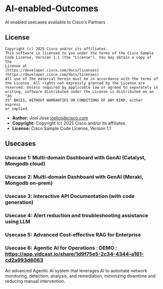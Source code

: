 
# AI-enabled-Outcomes

AI enabled usecases available to Cisco's Partners

## License

```text
Copyright (c) 2025 Cisco and/or its affiliates.
This software is licensed to you under the terms of the Cisco Sample
Code License, Version 1.1 (the "License"). You may obtain a copy of the
License at
[https://developer.cisco.com/docs/licenses](https://developer.cisco.com/docs/licenses)
All use of the material herein must be in accordance with the terms of
the License. All rights not expressly granted by the License are
reserved. Unless required by applicable law or agreed to separately in
writing, software distributed under the License is distributed on an "AS
IS" BASIS, WITHOUT WARRANTIES OR CONDITIONS OF ANY KIND, either express
or implied.
```

* **Author:** Joel Jose <joeljos@cisco.com>
* **Copyright:** Copyright (c) 2025 Cisco and/or its affiliates.
* **License:** Cisco Sample Code License, Version 1.1

## Usecases

### Usecase 1: Multi-domain Dashboard with GenAI (Catalyst, Mongodb cloud)

### Usecase 2: Multi-domain Dashboard with GenAI (Meraki, Mongodb on-prem)

### Usecase 3: Interactive API Documentation (with code generation)

### Usecase 4: Alert reduction and troubleshooting assistance using LLM

### Usecase 5: Advanced Cost-effective RAG for Enterprise

### Usecase 6: Agentic AI for Operations : DEMO : https://app.vidcast.io/share/1d9f75e5-2c34-4344-a161-cd2a993d8063
An advanced Agentic AI system that leverages AI to automate network monitoring, detection, analysis, and remediation, minimizing downtime and reducing manual intervention.


